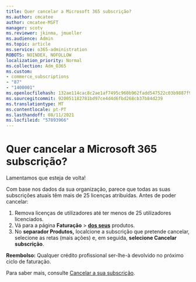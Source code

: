 ```yaml
---
title: Quer cancelar a Microsoft 365 subscrição?
ms.author: cmcatee
author: cmcatee-MSFT
manager: scotv
ms.reviewer: jkinma, jmueller
ms.audience: Admin
ms.topic: article
ms.service: o365-administration
ROBOTS: NOINDEX, NOFOLLOW
localization_priority: Normal
ms.collection: Adm_O365
ms.custom:
- commerce_subscriptions
- "87"
- "1400001"
ms.openlocfilehash: 132ae114cac8c2ae1af7495c960b962fadd547522c03b9887f9bde481fff4bba
ms.sourcegitcommit: 920051182781bd97ce4d4d6fbd268cb37b84d239
ms.translationtype: MT
ms.contentlocale: pt-PT
ms.lasthandoff: 08/11/2021
ms.locfileid: "57893966"
---
```

# <a name="canceling-your-microsoft-365-subscription"></a>Quer cancelar a Microsoft 365 subscrição?

Lamentamos que esteja de volta!
  
Com base nos dados da sua organização, parece que todas as suas subscrições atuais têm mais de 25 licenças atribuídas. Antes de poder cancelar:

1. Remova licenças de utilizadores até ter menos de 25 utilizadores licenciados.
2. Vá para a página **Faturação** \> **[dos seus](https://go.microsoft.com/fwlink/p/?linkid=842054)** produtos.
3. No **separador Produtos,** localcione a subscrição que pretende cancelar, selecione as retas (mais ações) e, em seguida, **selecione Cancelar subscrição**.

**Reembolso:** Qualquer crédito profissional ser-lhe-à devolvido no próximo ciclo de faturação.

Para saber mais, consulte [Cancelar a sua subscrição](https://docs.microsoft.com/microsoft-365/commerce/subscriptions/cancel-your-subscription).